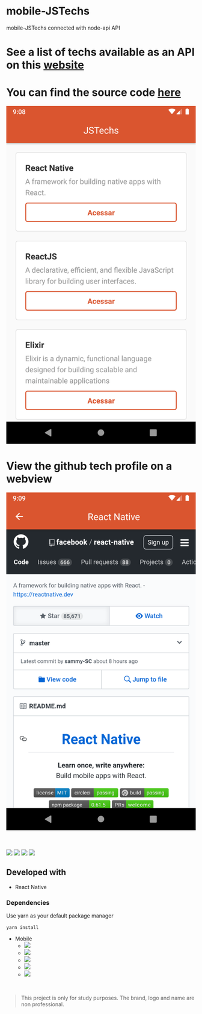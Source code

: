 # mobile-JSTechs
mobile-JSTechs connected with node-api API 

# See a list of techs available as an API on this <a href="https://node-api-jshuntt.herokuapp.com/api/products">website</a>

# You can find the source code <a href="https://github.com/marcelogaldino/node-api">here</a>

<p align="center">
    <img src="/assets/App.png">
</p>

# View the github tech profile on a webview

<p align="center">
    <img src="/assets/webview.png">
</p>

<br>
<br>

<img src="https://img.shields.io/github/stars/marcelogaldino/mobile-JSTechs"/>
<img src="https://img.shields.io/github/forks/marcelogaldino/mobile-JSTechs"/>
<img src="https://img.shields.io/github/issues/marcelogaldino/mobile-JSTechs"/>
<img src="https://img.shields.io/github/license/marcelogaldino/mobile-JSTechs"/>

## Developed with

- React Native

### Dependencies

<p>
Use yarn as your default package manager

```
yarn install
``` 
</p>

- Mobile
    - <img src="https://img.shields.io/badge/reactNativeGestureHandler-^1.6.1-purple"/> 
    - <img src="https://img.shields.io/badge/reactNavigationStack-^2.3.4-purple"/> 
    - <img src="https://img.shields.io/badge/reactNativeWebview-^9.0.1-purple"/> 
    - <img src="https://img.shields.io/badge/reactNavigation-2.18.3-purple"/> 
    - <img src="https://img.shields.io/badge/axios-^0.19.2-purple"/> 

<br>


<blockquote alt="[ignore]">
<p>
This project is only for study purposes. The brand, logo and name are non professional.
</p>
</blockquote>
